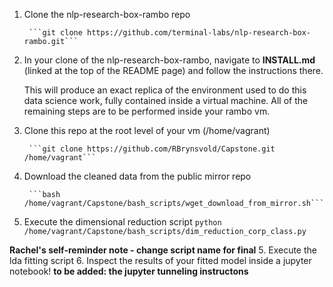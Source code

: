 1. Clone the nlp-research-box-rambo repo

        ```git clone https://github.com/terminal-labs/nlp-research-box-rambo.git```

2. In your clone of the nlp-research-box-rambo, navigate to **INSTALL.md** (linked at the top of the README page) and follow the instructions there.

   This will produce an exact replica of the environment used to do this data science work, fully contained inside a virtual machine.  All of the remaining steps are to be performed inside your rambo vm.

3. Clone this repo at the root level of your vm (/home/vagrant)

        ```git clone https://github.com/RBrynsvold/Capstone.git /home/vagrant```
        
4. Download the cleaned data from the public mirror repo

        ```bash /home/vagrant/Capstone/bash_scripts/wget_download_from_mirror.sh```
        
5. Execute the dimensional reduction script
        ```python /home/vagrant/Capstone/bash_scripts/dim_reduction_corp_class.py```
  
  **Rachel's self-reminder note - change script name for final**
5. Execute the lda fitting script
6. Inspect the results of your fitted model inside a jupyter notebook!
   **to be added: the jupyter tunneling instructons**
